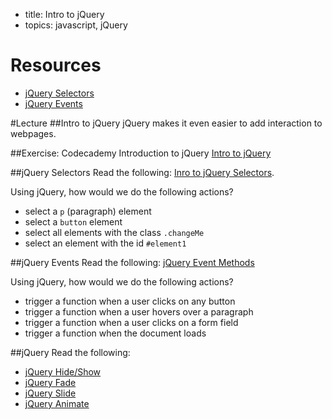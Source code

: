 - title: Intro to jQuery
- topics: javascript, jQuery

# Resources
- [jQuery Selectors](http://www.w3schools.com/jquery/jquery_selectors.asp)
- [jQuery Events](http://www.w3schools.com/jquery/jquery_events.asp)

#Lecture
##Intro to jQuery
jQuery makes it even easier to add interaction to webpages.

##Exercise: Codecademy Introduction to jQuery
[Intro to jQuery](https://www.codecademy.com/ja/courses/web-beginner-en-bay3D/0/1?curriculum_id=50a3fad8c7a770b5fd0007a1)

##jQuery Selectors
Read the following: [Inro to jQuery Selectors](http://www.w3schools.com/jquery/jquery_selectors.asp).

Using jQuery, how would we do the following actions?
- select a `p` (paragraph) element
- select a `button` element
- select all elements with the class `.changeMe`
- select an element with the id `#element1`

##jQuery Events
Read the following: [jQuery Event Methods](http://www.w3schools.com/jquery/jquery_events.asp)

Using jQuery, how would we do the following actions?
- trigger a function when a user clicks on any button
- trigger a function when a user hovers over a paragraph
- trigger a function when a user clicks on a form field
- trigger a function when the document loads

##jQuery
Read the following:
- [jQuery Hide/Show](http://www.w3schools.com/jquery/jquery_hide_show.asp)
- [jQuery Fade](http://www.w3schools.com/jquery/jquery_fade.asp)
- [jQuery Slide](http://www.w3schools.com/jquery/jquery_slide.asp)
- [jQuery Animate](http://www.w3schools.com/jquery/jquery_animate.asp)
